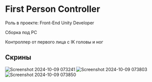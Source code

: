 # First Person Controller

Роль в проекте: Front-End Unity Developer

Сборка под PC

Контроллер от первого лица с IK головы и ног

## Скрины
![Screenshot 2024-10-09 073241](https://github.com/user-attachments/assets/3b99ca35-02d9-4bef-858e-9c6f27f75a80)
![Screenshot 2024-10-09 073803](https://github.com/user-attachments/assets/c79b8f75-1512-4ec3-97c1-c5cc57ce3277)
![Screenshot 2024-10-09 073850](https://github.com/user-attachments/assets/4d57b98f-9637-40db-b770-241ef7b12bc7)
